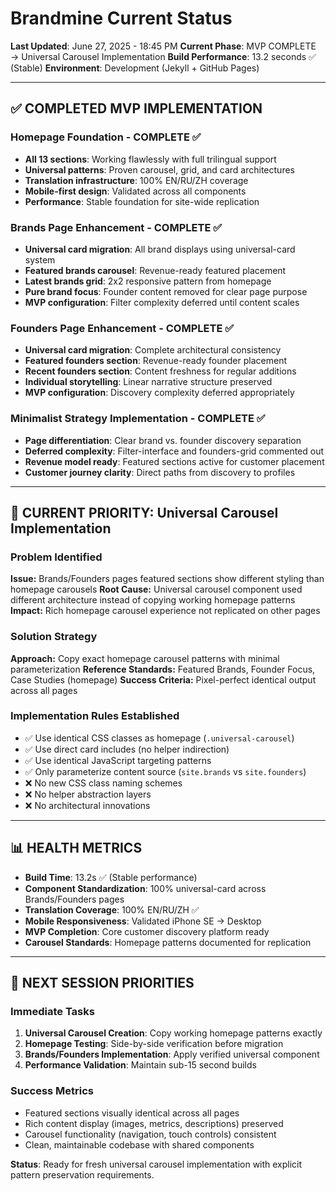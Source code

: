 # Brandmine Current Status
**Last Updated**: June 27, 2025 - 18:45 PM
**Current Phase**: MVP COMPLETE → Universal Carousel Implementation
**Build Performance**: 13.2 seconds ✅ (Stable)
**Environment**: Development (Jekyll + GitHub Pages)

---

## ✅ COMPLETED MVP IMPLEMENTATION

### Homepage Foundation - COMPLETE ✅
- **All 13 sections**: Working flawlessly with full trilingual support
- **Universal patterns**: Proven carousel, grid, and card architectures
- **Translation infrastructure**: 100% EN/RU/ZH coverage
- **Mobile-first design**: Validated across all components
- **Performance**: Stable foundation for site-wide replication

### Brands Page Enhancement - COMPLETE ✅
- **Universal card migration**: All brand displays using universal-card system
- **Featured brands carousel**: Revenue-ready featured placement
- **Latest brands grid**: 2x2 responsive pattern from homepage
- **Pure brand focus**: Founder content removed for clear page purpose
- **MVP configuration**: Filter complexity deferred until content scales

### Founders Page Enhancement - COMPLETE ✅
- **Universal card migration**: Complete architectural consistency
- **Featured founders section**: Revenue-ready founder placement
- **Recent founders section**: Content freshness for regular additions
- **Individual storytelling**: Linear narrative structure preserved
- **MVP configuration**: Discovery complexity deferred appropriately

### Minimalist Strategy Implementation - COMPLETE ✅
- **Page differentiation**: Clear brand vs. founder discovery separation
- **Deferred complexity**: Filter-interface and founders-grid commented out
- **Revenue model ready**: Featured sections active for customer placement
- **Customer journey clarity**: Direct paths from discovery to profiles

---

## 🔄 CURRENT PRIORITY: Universal Carousel Implementation

### Problem Identified
**Issue:** Brands/Founders pages featured sections show different styling than homepage carousels
**Root Cause:** Universal carousel component used different architecture instead of copying working homepage patterns
**Impact:** Rich homepage carousel experience not replicated on other pages

### Solution Strategy
**Approach:** Copy exact homepage carousel patterns with minimal parameterization
**Reference Standards:** Featured Brands, Founder Focus, Case Studies (homepage)
**Success Criteria:** Pixel-perfect identical output across all pages

### Implementation Rules Established
- ✅ Use identical CSS classes as homepage (`.universal-carousel`)
- ✅ Use direct card includes (no helper indirection)
- ✅ Use identical JavaScript targeting patterns
- ✅ Only parameterize content source (`site.brands` vs `site.founders`)
- ❌ No new CSS class naming schemes
- ❌ No helper abstraction layers
- ❌ No architectural innovations

---

## 📊 HEALTH METRICS

- **Build Time**: 13.2s ✅ (Stable performance)
- **Component Standardization**: 100% universal-card across Brands/Founders pages
- **Translation Coverage**: 100% EN/RU/ZH ✅
- **Mobile Responsiveness**: Validated iPhone SE → Desktop
- **MVP Completion**: Core customer discovery platform ready
- **Carousel Standards**: Homepage patterns documented for replication

---

## 🎯 NEXT SESSION PRIORITIES

### Immediate Tasks
1. **Universal Carousel Creation**: Copy working homepage patterns exactly
2. **Homepage Testing**: Side-by-side verification before migration
3. **Brands/Founders Implementation**: Apply verified universal component
4. **Performance Validation**: Maintain sub-15 second builds

### Success Metrics
- Featured sections visually identical across all pages
- Rich content display (images, metrics, descriptions) preserved
- Carousel functionality (navigation, touch controls) consistent
- Clean, maintainable codebase with shared components

**Status**: Ready for fresh universal carousel implementation with explicit pattern preservation requirements.
